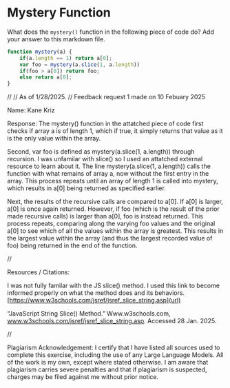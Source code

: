 # Mystery Function

What does the `mystery()` function in the following piece of code do? Add your
answer to this markdown file.

```javascript
function mystery(a) {
    if(a.length == 1) return a[0];
    var foo = mystery(a.slice(1, a.length))
    if(foo > a[0]) return foo;
    else return a[0];
}
```

//
// As of 1/28/2025.
// Feedback request 1 made on 10 Febuary 2025

Name: Kane Kriz

Response:
The mystery() function in the attatched piece of code first checks if array a is of length 1, which if true, it simply returns that value as it is the only value within the array.

Second, var foo is defined as mystery(a.slice(1, a.length)) through recursion.
I was unfamilar with slice() so I used an attatched external resource to learn about it.
The line mystery(a.slice(1, a.length)) calls the function with what remains of array a, now without the first entry in the array.
This process repeats until an array of length 1 is called into mystery, which results in a[0] being returned as specified earlier.

Next, the results of the recursive calls are compared to a[0]. If a[0] is larger, a[0] is once again returned. However, if foo (which is the result of the prior made recursive calls)
is larger than a[0], foo is instead returned. This process repeats, comparing along the varying foo values and the original a[0] to see which of all the values within the array is greatest.
This results in the largest value within the array (and thus the largest recorded value of foo) being returned in the end of the function.

//

Resources / Citations:

I was not fully familar with the JS slice() method. I used this link to become informed properly on what the method does and its behaviors.
[https://www.w3schools.com/jsref/jsref_slice_string.asp](url)

“JavaScript String Slice() Method.” Www.w3schools.com, www.w3schools.com/jsref/jsref_slice_string.asp. Accessed 28 Jan. 2025.

//

Plagiarism Acknowledgement: I certify that I have listed all sources used to complete this exercise, including the use of any Large Language Models. All of the work is my own, except where stated otherwise. I am aware that plagiarism carries severe penalties and that if plagiarism is suspected, charges may be filed against me without prior notice.
